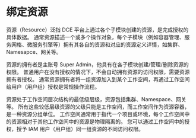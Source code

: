 # 绑定资源

资源（Resource）泛指 DCE 平台上通过各个子模块创建的资源，是完成授权的具体数据。
通常资源描述一个或多个操作对象，每个子模块（例如容器管理、服务网格、微服务引擎等）拥有其各自的资源和对应的资源定义详情，如集群、Namesapce、网关等。

资源的拥有者是主账号 Super Admin，他具有在各子模块创建/管理/删除资源的权限。
普通用户在没有授权的情况下，不会自动拥有资源的访问权限，需要资源拥有者授权。
通常资源拥有者将一组资源加入到某个工作空间，再通过工作空间给用户（用户组）授权是常规操作流程。

资源处于工作空间层次结构的最低级层级，资源包括集群、Namespace、网关等。
所有这些较低层级资源的父级只能是工作空间，而工作空间作为资源容器，是一种资源分组单位。
工作空间通常用于指代一个项目或环境，每个工作空间中的资源相对于其他工作空间中的资源是物理隔离的。
您可以通过工作空间中的授权，授予 IAM 用户（用户组）同一组资源的不同访问权限。
